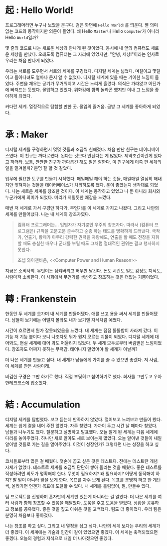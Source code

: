 # 起 : Hello World!

프로그래머라면 누구나 보았을 문구다. 검은 화면에 `Hello World!`를 띄운다. 별 의미 없는 코드와 동작이지만 의문이 들었다. 왜 Hello `Master`나 Hello `Computer`가 아니라 Hello `World`일까?

몇 줄의 코드로 나는 새로운 세상과 만나게 된 것이었다. 동시에 내 앞의 컴퓨터도 새로운 세상을 만났다. 오래도록 컴퓨터는 그 자리에 있었지만, "안녕, 세상!"이라는 인사로 우리는 처음 만나게 되었다. 

우리는 서로를 도우면서 서로의 세계를 구경했다. 디지털 세계는 넓었다. 며칠이고 몇달이고 돌아다녀도 얼마나 큰지 알 수 없었다. 디지털 세계에 있을 때는 기이한 느낌이 들었다. 주변을 채우는 공기가 무거워지고 시간은 느리게 흘렀다. 의식은 가라앉고 어딘가에 빠져드는 듯했다. 몰입하고 있었다. 위화감에 깜짝 놀라곤 했지만 이내 그 느낌을 좋아하게 되었다.

커다란 세계. 열정적으로 탐험할 만한 곳. 몰입의 즐거움. 금방 그 세계를 좋아하게 되었다.

# 承 : Maker

디지털 세계를 구경하면서 몇몇 것들과 조금씩 친해졌다. 처음 만난 친구는 데이터베이스였다. 이 친구는 까다로웠다. 된다는 것보다 안된다는 게 많았다. 제약조건이란게 있다고 하더라. 보통, 깐깐한 친구가 까다롭긴 해도 일은 잘한다. 이 친구에게 이쪽 편 세계의 일을 맡겨볼까? 분명 잘 할 것 같았다.

업무에 필요한 도구를 만들기 시작했다. 매일매일 해야 하는 것들, 매일매일 열심히 해내지만 잊혀지는 것들을 데이터베이스가 처리하도록 했다. 운이 좋았는지 생각대로 되었다. 나는 새로운 세계를 창조한 것이다. 이 세계는 동작하고 있었고 나 뿐 아니라 회사와 누군가에게 의미가 되었다. 머리가 저릴듯한 쾌감을 느꼈다.

매번 저 세계로 가서 구경만 하다가, 무언가를 이 세계로 가지고 나왔다. 그리고 나만의 세계를 만들어냈다. 나는 내 세계의 창조자였다.

> 컴퓨터 프로그래머는… 입법자가 자기뿐인 우주의 창조자다. 따라서 (컴퓨터 프로그램은) 규칙을 고분고분 준수하고 순종 하는 태도를 명확하게 드러낸다. 극작가, 연출가, 황제가 아무리 강력한 권력을 자랑해도, 연출을 할 때도 전장을 지휘 할 때도 충실한 배우나 군대를 부릴 때도 그처럼 절대적인 권위는 결코 행사하지 못한다.
>
> 조셉 와이젠바움, <\<Computer Power and Human Reason\>>

지금은 소비사회. 무엇이든 삼켜버리고 허무만 남긴다. 돈도 시간도 일도 감정도 지식도, 사람마저 소비한다. 이 사회에서 무언가를 생산하고 창조하는 것은 더없는 기쁨이었다. 

# 轉 : Frankenstein

한동안 두 세계를 오가며 내 세계를 만들어댔다. 애를 쓰고 용을 써서 세계를 만들어댔다. 남들이 보기에는 어떨지 몰라도 내가 보기엔 자식처럼 예뻤다. 

시간이 흐르면서 뭔가 잘못되었음을 느꼈다. 내 세계는 점점 똘똘함이 사라져 갔다. 이 기능 저 기능 붙이다 보니 나조차도 뭐가 뭔지 모르는 괴물이 되었다. 디지털 세계에 대어봐도, 현실 세계에 대어 봐도 어울리지 않았다. 두 세계 모두로부터 버림받은 느낌이었다. 창조자도 어쩌지 못하는 무력감. 태어나지 말았어야 할 세계가 아닐까? 

더 나은 세계를 만들고 싶다. 내 세계가 남들에게 가치를 줄 수 있으면 좋겠다. 저 사람, 이 세계를 만든 사람이래.

비겁한 구경은 그만 하기로 했다. 직접 부딪히고 참여하기로 했다. 회사를 그만두고 우아한테크코스에 입소했다. 

#  結 : Accumulation

디지털 세계를 탐험했다. 보고 듣는데 만족하지 않았다. 열어보고 느껴보고 만들어 봤다. 세계는 쉽게 곁을 내어 주진 않았다. 자주 찾았다. 가까이 두고 시간 날 때마다 찾았다. 남들과 나누기도 했다. 질문하고 설명하고 발표했다. 오늘 알게 된 세계는 다음 세계에 다리를 놓아주었다. 하나만 새로 알아도 새로 보이는게 많았다. 오늘 알아낸 것들이 내일 알아낼 것들로 가는 길을 열어주었다. 이것이 성장인가? 그렇다면 나는 성장을 하고 싶다.

코치들로부터 많은 걸 배웠다. 첫손에 꼽고 싶은 것은 테스트다. 전에는 테스트란 개념 자체가 없었다. 테스트로 세계를 조금씩 단단히 쌓아 올리는 것을 배웠다. 좋은 테스트를 작성하려면 의도가 명확해야 한다. 무엇이 필요하지? 왜 필요하지? 어떻게 동작해야 하지? 발 밑이 아니라 앞을 보게 한다. 목표를 자주 보게 된다. 목표를 분명히 하고 한 계단씩, 올라가면 언젠가 목표에 도달할 수 있다. 내 세계를 틀림없이, 잘, 만들수 있다.

팀 프로젝트를 진행하며 혼자만의 세계만 있는게 아니라는 걸 알았다. 더 나은 세계를 여러 사람과 함께 창조할 수 있음을 깨달았다. 도움을 주고 도움을 받았다. 상황을 공유하고 정보를 공유했다. 좋은 것을 짚고 아쉬운 것을 고백했다. 팀도 더 좋아졌다. 우리 팀은 분명히 처음보다 좋아졌다.

나는 창조를 하고 싶다. 그리고 내 열정을 심고 싶다. 나만의 세계 보다는 우리의 세계가 더 좋겠다. 이 세계에는 기술과 인간이 같이 있었으면 좋겠다. 이 세계는 축적되었으면 좋겠다. 오늘의 경험과 지식으로 내일 더 나아졌으면 좋겠다. 